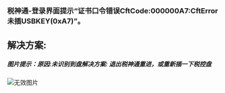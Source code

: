 ### 税神通-登录界面提示“证书口令错误CftCode:000000A7:CftError未插USBKEY(0xA7)”。



## 解决方案:

##### 图片提示：原因:未识别到盘解决方案: 退出税神通重进，或重新插一下税控盘



![无效图片](https://cdn.jsdelivr.net/gh/IAskWind/lazy66-site/images/question/1_20181015170714.png)
